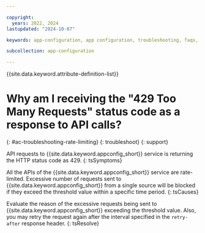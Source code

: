 ```yaml
---

copyright:
  years: 2022, 2024
lastupdated: "2024-10-07"

keywords: app-configuration, app configuration, troubleshooting, faqs, Frequently Asked Questions, question, rate limiting

subcollection: app-configuration

---
```


{{site.data.keyword.attribute-definition-list}}

# Why am I receiving the "429 Too Many Requests" status code as a response to API calls?
{: #ac-troubleshooting-rate-limiting}
{: troubleshoot}
{: support}

API requests to {{site.data.keyword.appconfig_short}} service is returning the HTTP status code as 429.
{: tsSymptoms}

All the APIs of the {{site.data.keyword.appconfig_short}} service are rate-limited. Excessive number of requests sent to {{site.data.keyword.appconfig_short}} from a single source will be blocked if they exceed the threshold value within a specific time period.
{: tsCauses}

Evaluate the reason of the excessive requests being sent to {{site.data.keyword.appconfig_short}} exceeding the threshold value. Also, you may retry the request again after the interval specified in the `retry-after` response header.
{: tsResolve}
